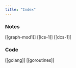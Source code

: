 ```yaml
---
title: "Index"
---
```

### Notes

[[graph-mod1]]
[[lcs-1]]
[[dcs-1]]

### Code 
[[golang]]
[[goroutines]]